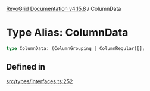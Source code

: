 [RevoGrid Documentation v4.15.8](README.md) / ColumnData

# Type Alias: ColumnData

```ts
type ColumnData: (ColumnGrouping | ColumnRegular)[];
```

## Defined in

[src/types/interfaces.ts:252](https://github.com/revolist/revogrid/blob/2ac43d2713c9d394ff33675f959c6432bf5aa023/src/types/interfaces.ts#L252)
